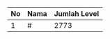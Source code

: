 | No | Nama            | Jumlah Level |
|----|-----------------|--------------|
| 1  | #    |    2773        |
